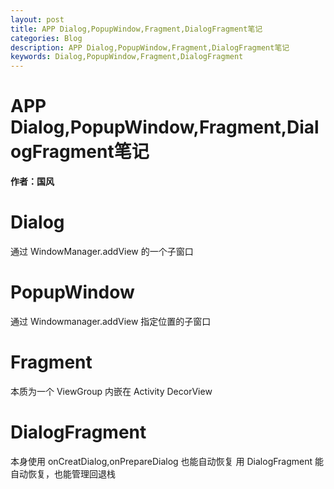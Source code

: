 ```yaml
---
layout: post
title: APP Dialog,PopupWindow,Fragment,DialogFragment笔记
categories: Blog
description: APP Dialog,PopupWindow,Fragment,DialogFragment笔记
keywords: Dialog,PopupWindow,Fragment,DialogFragment
---
```




#  APP Dialog,PopupWindow,Fragment,DialogFragment笔记

 

**作者：国风**

# ​Dialog

 通过 WindowManager.addView 的一个子窗口

# PopupWindow
通过 Windowmanager.addView 指定位置的子窗口

# Fragment
本质为一个 ViewGroup 内嵌在 Activity DecorView

# DialogFragment
本身使用 onCreatDialog,onPrepareDialog 也能自动恢复
用 DialogFragment 能自动恢复，也能管理回退栈

